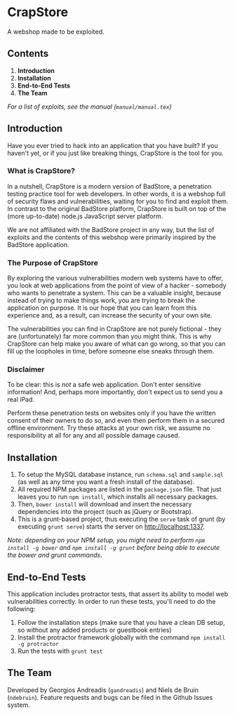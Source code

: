 # CrapStore
A webshop made to be exploited.

## Contents

1. **Introduction**
2. **Installation**
3. **End-to-End Tests**
4. **The Team**

*For a list of exploits, see the manual (`manual/manual.tex`)*

## Introduction
Have you ever tried to hack into an application that you have built? If you haven't yet, or if you just like breaking things, CrapStore is the tool for you.

### What is CrapStore?
In a nutshell, CrapStore is a modern version of BadStore, a penetration testing practice tool for web developers. In other words, it is a webshop full of security flaws and vulnerabilities, waiting for you to find and exploit them. In contrast to the original BadStore platform, CrapStore is built on top of the (more up-to-date) node.js JavaScript server platform.

We are not affiliated with the BadStore project in any way, but the list of exploits and the contents of this webshop were primarily inspired by the BadStore application.

### The Purpose of CrapStore
By exploring the various vulnerabilities modern web systems have to offer, you look at web applications from the point of view of a hacker - somebody who wants to penetrate a system. This can be a valuable insight, because instead of trying to make things work, you are trying to break the application on purpose. It is our hope that you can learn from this experience and, as a result, can increase the security of your own site.

The vulnerabilities you can find in CrapStore are not purely fictional - they are (unfortunately) far more common than you might think. This is why CrapStore can help make you aware of what can go wrong, so that you can fill up the loopholes in time, before someone else sneaks through them.

### Disclaimer
To be clear: this is *not* a safe web application. Don't enter sensitive information! And, perhaps more importantly, don't expect us to send you a real iPad.

Perform these penetration tests on websites only if you have the written consent of their owners to do so, and even then perform them in a secured offline environment. Try these attacks at your own risk, we assume no responsibility at all for any and all possible damage caused.

## Installation

1. To setup the MySQL database instance, run `schema.sql` and `sample.sql` (as well as any time you want a fresh install of the database). 
2. All required NPM packages are listed in the `package.json` file. That just leaves you to run `npm install`, which installs all necessary packages. 
3. Then, `bower install` will download and insert the necessary dependencies into the project (such as jQuery or Bootstrap).
4. This is a grunt-based project, thus executing the `serve` task of grunt (by executing `grunt serve`) starts the server on <http://localhost:1337>.

*Note: depending on your NPM setup, you might need to perform `npm install -g bower` and `npm install -g grunt` before being able to execute the bower and grunt commands.*

## End-to-End Tests
This application includes protractor tests, that assert its ability to model web vulnerabilities correctly. In order to run these tests, you'll need to do the following:

1. Follow the installation steps (make sure that you have a clean DB setup, so without any added products or guestbook entries)
2. Install the protractor framework globally with the command `npm install -g protractor`
3. Run the tests with `grunt test`

## The Team
Developed by Georgios Andreadis (`gandreadis`) and Niels de Bruin (`ndebruin`). Feature requests and bugs can be filed in the Github Issues system.
